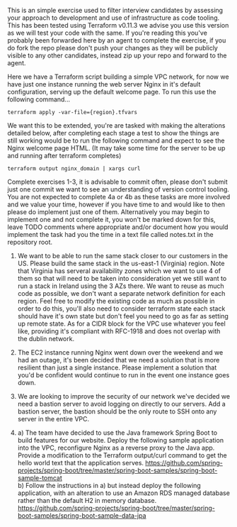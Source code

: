This is an simple exercise used to filter interview candidates by assessing your
approach to development and use of infrastructure as code tooling. This has been
tested using Terraform v0.11.3 we advise you use this version as we will test
your code with the same. If you're reading this you've probably been forwarded
here by an agent to complete the exercise, if you do fork the repo please don't
push your changes as they will be publicly visible to any other candidates,
instead zip up your repo and forward to the agent.

Here we have a Terraform script building a simple VPC network, for now we have
just one instance running the web server Nginx in it's default configuration,
serving up the default welcome page. To run this use the following command...

    terraform apply -var-file={region}.tfvars

We want this to be extended, you're are tasked with making the alterations
detailed below, after completing each stage a test to show the things are still
working would be to run the following command and expect to see the Nginx
welcome page HTML. (It may take some time for the server to be up and running
after terraform completes)

    terraform output nginx_domain | xargs curl

Complete exercises 1-3, it is advisable to commit often, please don't submit
just one commit we want to see an understanding of version control tooling. You
are not expected to complete 4a or 4b as these tasks are more involved and we
value your time, however if you have time to and would like to then please do
implement just one of them. Alternatively you may begin to implement one and not
complete it, you won't be marked down for this, leave TODO comments where
appropriate and/or document how you would implement the task had you the time in
a text file called notes.txt in the repository root.

1. We want to be able to run the same stack closer to our customers in the US.
   Please build the same stack in the us-east-1 (Virginia) region. Note that
   Virginia has serveral availability zones which we want to use 4 of them so
   that will need to be taken into consideration yet we still want to run
   a stack in Ireland using the 3 AZs there. We want to reuse as much code as
   possible, we don't want a separate network definition for each region. Feel
   free to modify the existing code as much as possible in order to do this,
   you'll also need to consider terraform state each stack should have it's own
   state but don't feel you need to go as far as setting up remote state. As for
   a CIDR block for the VPC use whatever you feel like, providing it's compliant
   with RFC-1918 and does not overlap with the dublin network.

2. The EC2 instance running Nginx went down over the weekend and we had an
   outage, it's been decided that we need a solution that is more resilient than
   just a single instance. Please implement a solution that you'd be confident
   would continue to run in the event one instance goes down.

3. We are looking to improve the security of our network we've decided we need
   a bastion server to avoid logging on directly to our servers. Add a bastion
   server, the bastion should be the only route to SSH onto any server in the
   entire VPC.

4. a) The team have decided to use the Java framework Spring Boot to build
   features for our website. Deploy the following sample application into the
   VPC, reconfigure Nginx as a reverse proxy to the Java app. Provide
   a modification to the Terraform output/curl command to get the hello world
   text that the application serves.
   https://github.com/spring-projects/spring-boot/tree/master/spring-boot-samples/spring-boot-sample-tomcat
   <br> b) Follow the instructions in a) but instead deploy the following
   application, with an alteration to use an Amazon RDS managed database rather
   than the default H2 in memory database.
   https://github.com/spring-projects/spring-boot/tree/master/spring-boot-samples/spring-boot-sample-data-jpa


